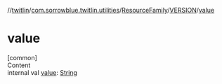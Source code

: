 //[twitlin](../../../index.md)/[com.sorrowblue.twitlin.utilities](../../index.md)/[ResourceFamily](../index.md)/[VERSION](index.md)/[value](value.md)



# value  
[common]  
Content  
internal val [value](value.md): [String](https://kotlinlang.org/api/latest/jvm/stdlib/kotlin/-string/index.html)  



